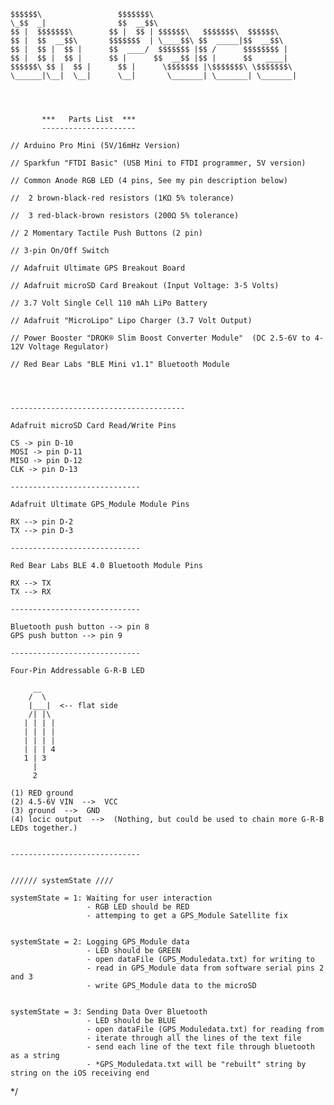 	$$$$$$\                 $$$$$$$\                                
	\_$$  _|                $$  __$$\                               
	$$ |  $$$$$$$\        $$ |  $$ | $$$$$$\   $$$$$$$\  $$$$$$\  
	$$ |  $$  __$$\       $$$$$$$  | \____$$\ $$  _____|$$  __$$\ 
	$$ |  $$ |  $$ |      $$  ____/  $$$$$$$ |$$ /      $$$$$$$$ |
	$$ |  $$ |  $$ |      $$ |      $$  __$$ |$$ |      $$   ____|
	$$$$$$\ $$ |  $$ |      $$ |      \$$$$$$$ |\$$$$$$$\ \$$$$$$$\ 
	\______|\__|  \__|      \__|       \_______| \_______| \_______|



    
           ***   Parts List  ***
           ---------------------
                
    // Arduino Pro Mini (5V/16mHz Version)
    
    // Sparkfun "FTDI Basic" (USB Mini to FTDI programmer, 5V version) 
    
    // Common Anode RGB LED (4 pins, See my pin description below)
    
    //  2 brown-black-red resistors (1KΩ 5% tolerance)
    
    //  3 red-black-brown resistors (200Ω 5% tolerance)
    
    // 2 Momentary Tactile Push Buttons (2 pin)
    
    // 3-pin On/Off Switch
    
    // Adafruit Ultimate GPS Breakout Board
    
    // Adafruit microSD Card Breakout (Input Voltage: 3-5 Volts)
    
    // 3.7 Volt Single Cell 110 mAh LiPo Battery
    
    // Adafruit "MicroLipo" Lipo Charger (3.7 Volt Output)
    
    // Power Booster "DROK® Slim Boost Converter Module"  (DC 2.5-6V to 4-12V Voltage Regulator)

    // Red Bear Labs "BLE Mini v1.1" Bluetooth Module 
    
    
            
    
    ---------------------------------------
     
    Adafruit microSD Card Read/Write Pins
 
    CS -> pin D-10
    MOSI -> pin D-11
    MISO -> pin D-12
    CLK -> pin D-13

    -----------------------------
    
    Adafruit Ultimate GPS_Module Module Pins
    
    RX --> pin D-2
    TX --> pin D-3
    
    -----------------------------
    
    Red Bear Labs BLE 4.0 Bluetooth Module Pins
    
    RX --> TX
    TX --> RX
    
    -----------------------------
    
    Bluetooth push button --> pin 8
    GPS push button --> pin 9
    
    -----------------------------
    
    Four-Pin Addressable G-R-B LED
    
         __   
        /  \
        |___|  <-- flat side
        /| |\
       | | | |
       | | | |
       | | | |
       | | | 4
       1 | 3 
         |  
         2             
  
    (1) RED ground
    (2) 4.5-6V VIN  -->  VCC
    (3) ground  -->  GND
    (4) locic output  -->  (Nothing, but could be used to chain more G-R-B LEDs together.)
    
    
    -----------------------------
    
  
    ////// systemState ////
    
    systemState = 1: Waiting for user interaction
                     - RGB LED should be RED
                     - attemping to get a GPS_Module Satellite fix
    
    
    systemState = 2: Logging GPS_Module data
                     - LED should be GREEN
                     - open dataFile (GPS_Moduledata.txt) for writing to
                     - read in GPS_Module data from software serial pins 2 and 3
                     - write GPS_Module data to the microSD
             
    
    systemState = 3: Sending Data Over Bluetooth
                     - LED should be BLUE
                     - open dataFile (GPS_Moduledata.txt) for reading from
                     - iterate through all the lines of the text file
                     - send each line of the text file through bluetooth as a string
                     - *GPS_Moduledata.txt will be "rebuilt" string by string on the iOS receiving end

*/
